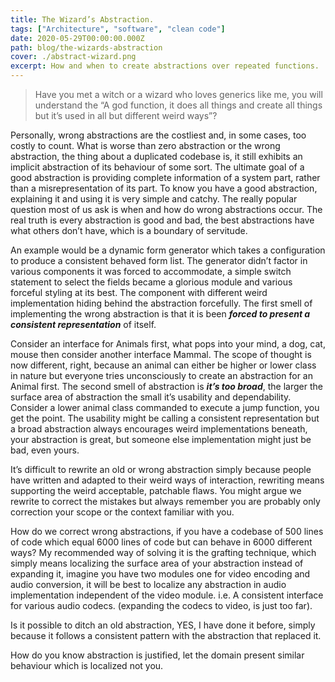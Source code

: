 ```yaml
---
title: The Wizard’s Abstraction.
tags: ["Architecture", "software", "clean code"]
date: 2020-05-29T00:00:00.000Z
path: blog/the-wizards-abstraction
cover: ./abstract-wizard.png
excerpt: How and when to create abstractions over repeated functions.
---
```


> Have you met a witch or a wizard who loves generics like me, you will
> understand the “A god function, it does all things and create all
> things but it’s used in all but different weird ways”?

Personally, wrong abstractions are the costliest and, in some cases, too costly to count. What is worse than zero abstraction or the wrong abstraction, the thing about a duplicated codebase is, it still exhibits an implicit abstraction of its behaviour of some sort. The ultimate goal of a good abstraction is providing complete information of a system part, rather than a misrepresentation of its part. To know you have a good abstraction, explaining it and using it is very simple and catchy. The really popular question most of us ask is when and how do wrong abstractions occur. The real truth is every abstraction is good and bad, the best abstractions have what others don’t have, which is a boundary of servitude.

An example would be a dynamic form generator which takes a configuration to produce a consistent behaved form list. The generator didn’t factor in various components it was forced to accommodate, a simple switch statement to select the fields became a glorious module and various forceful styling at its best. The component with different weird implementation hiding behind the abstraction forcefully. The first smell of implementing the wrong abstraction is that it is been ***forced to present a consistent representation*** of itself.

Consider an interface for Animals first, what pops into your mind, a dog, cat, mouse then consider another interface Mammal. The scope of thought is now different, right, because an animal can either be higher or lower class in nature but everyone tries unconsciously to create an abstraction for an Animal first. The second smell of abstraction is ***it’s too broad***, the larger the surface area of abstraction the small it’s usability and dependability. Consider a lower animal class commanded to execute a jump function, you get the point. The usability might be calling a consistent representation but a broad abstraction always encourages weird implementations beneath, your abstraction is great, but someone else implementation might just be bad, even yours.

It’s difficult to rewrite an old or wrong abstraction simply because people have written and adapted to their weird ways of interaction, rewriting means supporting the weird acceptable, patchable flaws. You might argue we rewrite to correct the mistakes but always remember you are probably only correction your scope or the context familiar with you.

How do we correct wrong abstractions, if you have a codebase of 500 lines of code which equal 6000 lines of code but can behave in 6000 different ways? My recommended way of solving it is the grafting technique, which simply means localizing the surface area of your abstraction instead of expanding it, imagine you have two modules one for video encoding and audio conversion, it will be best to localize any abstraction in audio implementation independent of the video module. i.e. A consistent interface for various audio codecs. (expanding the codecs to video, is just too far).

Is it possible to ditch an old abstraction, YES, I have done it before, simply because it follows a consistent pattern with the abstraction that replaced it.

How do you know abstraction is justified, let the domain present similar behaviour which is localized not you.
